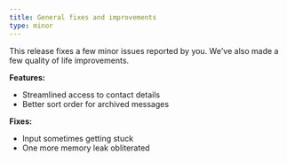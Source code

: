 ```yaml
---
title: General fixes and improvements
type: minor
---
```


This release fixes a few minor issues reported by you. We've also made a few quality of life improvements.

**Features:**

* Streamlined access to contact details
* Better sort order for archived messages

**Fixes:**

* Input sometimes getting stuck
* One more memory leak obliterated
